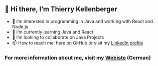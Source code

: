 ## 👋 Hi there, I’m Thierry Kellenberger
- 👀 I’m interested in programming in Java and working with React and Node.js
- 🌱 I’m currently learning Java and React
- 💞️ I’m looking to collaborate on Java Projects
- 📫 How to reach me: here on GitHub or visit my [LinkedIn profile](https://www.linkedin.com/in/thierry-kellenberger-36308120b)
### For more information about me, visit my [Webiste](https://thierry.kellyburger.com) (German)

<!---
DreamCat04/DreamCat04 is a ✨ special ✨ repository because its `README.md` (this file) appears on your GitHub profile.
You can click the Preview link to take a look at your changes.
--->
